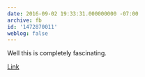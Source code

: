 ```yaml
---
date: 2016-09-02 19:33:31.000000000 -07:00
archive: fb
id: '1472870011'
weblog: false
---
```


Well this is completely fascinating.

[Link](http://arstechnica.com/science/2016/09/bizarre-ant-colony-discovered-in-an-abandoned-polish-nuclear-weapons-bunker/)
